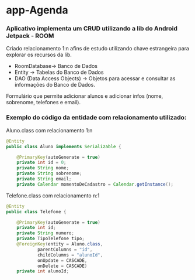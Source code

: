 # app-Agenda

### Aplicativo implementa um CRUD utilizando a lib do Android Jetpack - ROOM

Criado relacionamento 1:n afins de estudo utilizando chave estrangeira para explorar os recursos da lib.

- RoomDatabase-> Banco de Dados
- Entity -> Tabelas do Banco de Dados
- DAO (Data Access Objects) -> Objetos para acessar e consultar as informações do Banco de Dados.

Formulário que permite adicionar alunos e adicionar infos (nome, sobrenome, telefones e email).


### Exemplo do código da entidade com relacionamento utilizado:
Aluno.class com relacionamento 1:n
```java
@Entity
public class Aluno implements Serializable {

    @PrimaryKey(autoGenerate = true)
    private int id = 0;
    private String nome;
    private String sobrenome;
    private String email;
    private Calendar momentoDeCadastro = Calendar.getInstance();
```

Telefone.class com relacionamento n:1
```java
@Entity
public class Telefone {

    @PrimaryKey(autoGenerate = true)
    private int id;
    private String numero;
    private TipoTelefone tipo;
    @ForeignKey(entity = Aluno.class,
            parentColumns = "id",
            childColumns = "alunoId",
            onUpdate = CASCADE,
            onDelete = CASCADE)
    private int alunoId;
```
